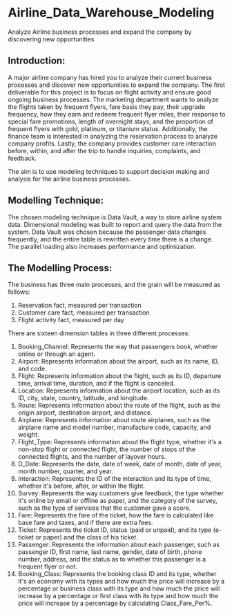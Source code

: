# Airline_Data_Warehouse_Modeling
Analyze Airline business processes and expand the company by discovering new opportunities

## Introduction:

A major airline company has hired you to analyze their current business processes and discover new opportunities to expand the company. The first deliverable for this project is to focus on flight activity and ensure good ongoing business processes. The marketing department wants to analyze the flights taken by frequent flyers, fare basis they pay, their upgrade frequency, how they earn and redeem frequent flyer miles, their response to special fare promotions, length of overnight stays, and the proportion of frequent flyers with gold, platinum, or titanium status. Additionally, the finance team is interested in analyzing the reservation process to analyze company profits. Lastly, the company provides customer care interaction before, within, and after the trip to handle inquiries, complaints, and feedback.

The aim is to use modeling techniques to support decision making and analysis for the airline business processes.

## Modelling Technique:

The chosen modeling technique is Data Vault, a way to store airline system data. Dimensional modeling was built to report and query the data from the system. Data Vault was chosen because the passenger data changes frequently, and the entire table is rewritten every time there is a change. The parallel loading also increases performance and optimization.

## The Modelling Process:

The business has three main processes, and the grain will be measured as follows:

1. Reservation fact, measured per transaction
2. Customer care fact, measured per transaction
3. Flight activity fact, measured per day

There are sixteen dimension tables in three different processes:

1. Booking_Channel: Represents the way that passengers book, whether online or through an agent.
2. Airport: Represents information about the airport, such as its name, ID, and code.
3. Flight: Represents information about the flight, such as its ID, departure time, arrival time, duration, and if the flight is canceled.
4. Location: Represents information about the airport location, such as its ID, city, state, country, latitude, and longitude.
5. Route: Represents information about the route of the flight, such as the origin airport, destination airport, and distance.
6. Airplane: Represents information about route airplanes, such as the airplane name and model number, manufacture code, capacity, and weight.
7. Flight_Type: Represents information about the flight type, whether it's a non-stop flight or connected flight, the number of stops of the connected flights, and the number of layover hours.
8. D_Date: Represents the date, date of week, date of month, date of year, month number, quarter, and year.
9. Interaction: Represents the ID of the interaction and its type of time, whether it's before, after, or within the flight.
10. Survey: Represents the way customers give feedback, the type whether it's online by email or offline as paper, and the category of the survey, such as the type of services that the customer gave a score.
11. Fare: Represents the fare of the ticket, how the fare is calculated like base fare and taxes, and if there are extra fees.
12. Ticket: Represents the ticket ID, status (paid or unpaid), and its type (e-ticket or paper) and the class of his ticket.
13. Passenger: Represents the information about each passenger, such as passenger ID, first name, last name, gender, date of birth, phone number, address, and the status as to whether this passenger is a frequent flyer or not.
14. Booking_Class: Represents the booking class ID and its type, whether it's an economy with its types and how much the price will increase by a percentage or business class with its type and how much the price will increase by a percentage or first class with its type and how much the price will increase by a percentage by calculating Class_Fare_Per%.
